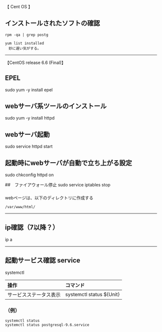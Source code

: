 【 Cent OS 】
## インストールされたソフトの確認
```
rpm -qa | grep postg

yum list installed
　妙に遅い気がする。
```
____________________________________________
【CentOS release 6.6 (Final)】
## EPEL
sudo yum -y install epel

## webサーバ系ツールのインストール
sudo yum -y install httpd

## webサーバ起動
sudo service httpd start

## 起動時にwebサーバが自動で立ち上がる設定
sudo chkconfig httpd on

##　ファイアウォール停止
sudo service iptables stop

###
webページは、以下のディレクトリに作成する
```
/var/www/html/
```
____________________________________________

## ip確認（7以降？）
ip a

____________________________________________

## 起動サービス確認  service
systemctl

|          操作        |        コマンド           |
|:---------------------|:-------------------------|
| サービスステータス表示 | systemctl status ${Unit} |


### **（例）**
```
systemctl status
systemctl status postgresql-9.6.service
```

